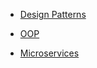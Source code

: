 

- [Design Patterns](design_patterns/design_patterns.md)

- [OOP](OOP/cSharp/csharp_oop.md)

- [Microservices](microservice/index_microservice.md)